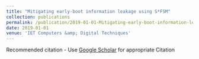 ```yaml
---
title: "Mitigating early-boot information leakage using S*FSM"
collection: publications
permalink: /publication/2019-01-01-Mitigating-early-boot-information-leakage-using-SFSM
date: 2019-01-01
venue: 'IET Computers &amp; Digital Techniques'
---
```

Recommended citation - Use [Google Scholar](https://scholar.google.com/scholar?q=Mitigating+early-boot+information+leakage+using+S*FSM) for appropriate Citation 